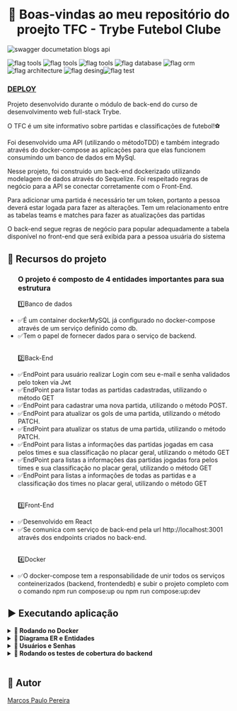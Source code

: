 <h1 align="center">🎉 Boas-vindas ao meu repositório do proejto TFC - Trybe Futebol Clube </h1>

![swagger documetation blogs api](https://user-images.githubusercontent.com/104791582/227270241-972e482f-f3f8-46c5-a4a5-43fb2d7bc9e3.gif)

![flag tools](https://img.shields.io/badge/Tools-%20Docker%20|%20Node.js-9cf) ![flag tools](https://img.shields.io/badge/Languages-JavaScript|%20TypeScript-yellow) ![flag tools](https://img.shields.io/badge/Frameworks-Express%20|%20JWT%20|%20React-yelow) ![flag database](https://img.shields.io/badge/Database-MySql-green) ![flag orm](https://img.shields.io/badge/ORM-Sequelize-blue)![flag architecture](https://img.shields.io/badge/Architecture-P.O.O-orange) ![flag desing](https://img.shields.io/badge/Design%20Patterns-S.O.L.I.D-brown)![flag test](https://img.shields.io/badge/Test%20Patterns-T.D.D%20|%20Mocha%20|%20Chai%20|%20Sinon-purple)


### [DEPLOY](https://tfc.up.railway.app/)

<p>Projeto desenvolvido durante o módulo de back-end do curso de desenvolvimento web full-stack Trybe.</p>
<p>O TFC é um site informativo sobre partidas e classificações de futebol!⚽</p>
<p>Foi desenvolvido uma API (utilizando o métodoTDD) e também integrado através do docker-compose as aplicações para que elas funcionem consumindo um banco de dados em MySql.</p>
<p>Nesse projeto, foi construido um back-end dockerizado utilizando modelagem de dados através do Sequelize. Foi respeitado regras de negócio para a API se conectar corretamente com o Front-End.</p>
<p>Para adicionar uma partida é necessário ter um token, portanto a pessoa deverá estar logada para fazer as alterações. Tem um relacionamento entre as tabelas teams e matches para fazer as atualizações das partidas</p>
<p>O back-end segue regras de negócio para popular adequadamente a tabela disponível no front-end que será exibida para a pessoa usuária do sistema</p>

## 🔨 Recursos do projeto

<ul>
<h3>O projeto é composto de 4 entidades importantes para sua estrutura</h3>
<p>1️⃣Banco de dados</p>
<li>✅É um container dockerMySQL já configurado no docker-compose através de um serviço definido como db.</li>
<li>✅Tem o papel de fornecer dados para o serviço de backend.</li>
<br>
<p>2️⃣Back-End</p>
<li>✅EndPoint para usuário realizar Login com seu e-mail e senha validados pelo token via Jwt</li>
<li>✅EndPoint para listar todas as partidas cadastradas, utilizando o método GET</li>
<li>✅EndPoint para cadastrar uma nova partida, utilizando o método POST.</li>
<li>✅EndPoint para atualizar os gols de uma partida, utilizando o método PATCH.</li>
<li>✅EndPoint para atualizar os status de uma partida, utilizando o método PATCH.</li>
<li>✅EndPoint para listas a informações das partidas jogadas em casa pelos times e sua classificação no placar geral, utilizando o método GET</li>
<li>✅EndPoint para listas a informações das partidas jogadas fora pelos times e sua classificação no placar geral, utilizando o método GET</li>
<li>✅EndPoint para listas a informações de todas as partidas e a classificação dos times no placar geral, utilizando o método GET</li>
<br>
<p>3️⃣Front-End</p>
<li>✅Desenvolvido em React</li>
<li>✅Se comunica com serviço de back-end pela url http://localhost:3001 através dos endpoints criados no back-end.</li>
<br>
<p>4️⃣Docker</p>
<li>✅O docker-compose tem a responsabilidade de unir todos os serviços conteinerizados (backend, frontendedb) e subir o projeto completo com o comando npm run compose:up ou npm run compose:up:dev</li>
</ul>

## ▶️ Executando aplicação
<details>
  <summary><strong>🐋 Rodando no Docker</strong></summary>

> ℹ️ Instale as dependências com `npm run install:apps`.

**⚠️ Antes de começar, seu docker-compose precisa estar na versão 1.29 ou superior. [Veja aqui](https://www.digitalocean.com/community/tutorials/how-to-install-and-use-docker-compose-on-ubuntu-20-04-pt) ou [na documentação](https://docs.docker.com/compose/install/) como instalá-lo. No primeiro artigo, você pode substituir onde está com `1.26.0` por `1.29.2`.**

> ℹ️ Rode os serviços `backend`, `frontend` e `db` com o comando `docker-compose up -d --build`.

  - Lembre-se de parar o `mysql` se estiver usando localmente na porta padrão (`3306`), ou adapte, caso queria fazer uso da aplicação em containers;

  - Esses serviços irão inicializar um container chamado `app-backend`, `app-frontend` e outro chamado `db`;

  - A partir daqui você pode acessar a aplicação em `http://localhost:3000`;

  - Os endpoints dos back-end se encontram em `http://localhost:3001`;

  - **⚠️ Atenção:** Não rode o comando npm audit fix! Ele atualiza várias dependências do projeto, e essa atualização gera conflitos.

  - ✨ **Dica:** A extensão `Remote - Containers` é indicada para que você possa desenvolver sua aplicação no container Docker direto no VS Code, como você faz com seus arquivos locais.

  <img src="https://user-images.githubusercontent.com/104791582/213542711-a092f145-a6e3-4172-89f4-417379cfefae.png" width="800px" >

</details>
<details>
  <summary  id="diagrama"><strong>🎲 Diagrama ER e Entidades</strong></summary>

  #### Diagrama de Entidade-Relacionamento

  ![der](https://user-images.githubusercontent.com/104791582/227309223-b1ad518d-b31f-4546-8b31-eb429df8d0d2.jpg)

  ---

⚠️ O package.json do diretório `app/backend` contém um `scriptdb:reset` que é responsável por "dropar" o banco, recriar e executar asmigrations e seeders.Você pode executá-lo como commando `npm run db:reset` se por algum motivo precisar recriar a base de dados.

⚠️ Quaisquer execução referente ao sequelize-cli deve ser realizada dentro do diretóri o `app/backend`. Certifique-se de que antes de rodar comandos do sequelize já exista uma versão compiladado back-end (diretório `app/build`), caso contrário basta executar `npm run build` para compilar.O sequelize só funcionará corretamente se o projeto estiver compilado.

⚠️ O sequelize já foi inicializado, portanto NÃO é necessário executar o `sequelize init` novamente.

<br />
</details>
<details>
   <summary><strong>🏦 Usuários e Senhas</strong></summary>

  A aplicação possui usuário e senha padrão pré cadastrado e com suas permições de admins ativadas no banco. Utilize para testar a aplicação.

  > Email: admin@admin.com

  > Senha: secret_admin

<br />
</details>
<details>
   <summary><strong>🧪 Rodando os testes de cobertura do backend</strong></summary><br />

   Para rodar testes de cobertura no back-end, utilize o comando: `npm run test:coverage`.

⚠️ Para que o comando acima funcione localmente (fora do container) você deverá configurar na raiz do back-end o arquivo `.env` com as variáveis de ambientes abaixo.

```
  JWT_SECRET =jwt_secret
  APP_PORT=3001
  DB_USER=seu_user
  DB_PASS=sua_senha
  DB_HOST=localhost
  DB_PORT=3306
```

</details>
</br>

## 🧔 Autor

<div class="badge-base LI-profile-badge" data-locale="pt_BR" data-size="medium" data-theme="dark" data-type="VERTICAL" data-vanity="dev-marcospaulo" data-version="v1"><a class="badge-base__link LI-simple-link" href="https://br.linkedin.com/in/dev-marcospaulo?trk=profile-badge">Marcos Paulo Pereira</a></div>
